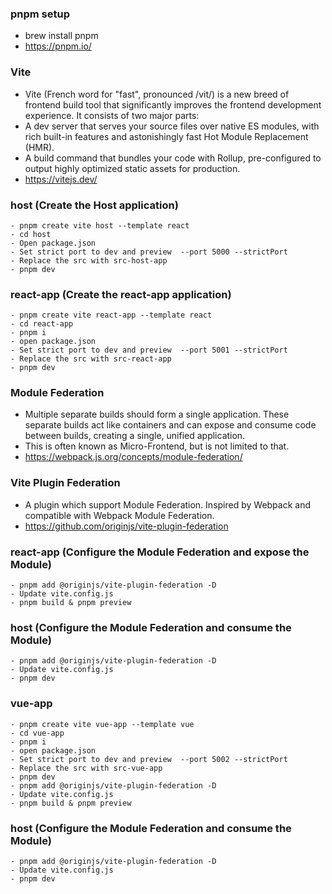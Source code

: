 ### pnpm setup
- brew install pnpm
- https://pnpm.io/

### Vite
- Vite (French word for "fast", pronounced /vit/) is a new breed of frontend build tool that significantly improves the frontend development experience. It consists of two major parts:
- A dev server that serves your source files over native ES modules, with rich built-in features and astonishingly fast Hot Module Replacement (HMR).
- A build command that bundles your code with Rollup, pre-configured to output highly optimized static assets for production.
- https://vitejs.dev/

### host (Create the Host application)
    - pnpm create vite host --template react 
    - cd host
    - Open package.json
    - Set strict port to dev and preview  --port 5000 --strictPort
    - Replace the src with src-host-app
    - pnpm dev
 
### react-app (Create the react-app application)
    - pnpm create vite react-app --template react 
    - cd react-app
    - pnpm i
    - open package.json
    - Set strict port to dev and preview  --port 5001 --strictPort
    - Replace the src with src-react-app
    - pnpm dev

### Module Federation
- Multiple separate builds should form a single application. These separate builds act like containers and can expose and consume code between builds, creating a single, unified application.
- This is often known as Micro-Frontend, but is not limited to that.
- https://webpack.js.org/concepts/module-federation/

### Vite Plugin Federation 
- A plugin which support Module Federation. Inspired by Webpack and compatible with Webpack Module Federation.
- https://github.com/originjs/vite-plugin-federation

### react-app (Configure the Module Federation and expose the Module)
    - pnpm add @originjs/vite-plugin-federation -D
    - Update vite.config.js
    - pnpm build & pnpm preview

### host (Configure the Module Federation and consume the Module)
    - pnpm add @originjs/vite-plugin-federation -D  
    - Update vite.config.js
    - pnpm dev

### vue-app 
    - pnpm create vite vue-app --template vue 
    - cd vue-app
    - pnpm i
    - open package.json
    - Set strict port to dev and preview  --port 5002 --strictPort
    - Replace the src with src-vue-app
    - pnpm dev
    - pnpm add @originjs/vite-plugin-federation -D
    - Update vite.config.js
    - pnpm build & pnpm preview

### host (Configure the Module Federation and consume the Module)
    - pnpm add @originjs/vite-plugin-federation -D  
    - Update vite.config.js
    - pnpm dev